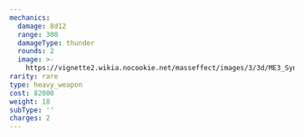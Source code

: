 ```yaml
---
mechanics:
  damage: 8d12
  range: 300
  damageType: thunder
  rounds: 2
  image: >-
    https://vignette2.wikia.nocookie.net/masseffect/images/3/3d/ME3_Sync_Laser_Heavy_Weapon.png/revision/latest?cb=20120317195655
rarity: rare
type: heavy_weapon
cost: 82000
weight: 18
subType: ''
charges: 2
---
```

